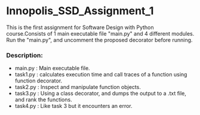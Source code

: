 # Innopolis_SSD_Assignment_1


This is the first assignment for Software Design with Python course.Consists of 1 main executable file "main.py" and 4 different modules.
Run the "main.py", and uncomment the proposed decorator before running.

### Description:
* main.py  : Main executable file.
* task1.py : calculates execution time and call traces of a function using function decorator.
* task2.py : Inspect and manipulate function objects.
* task3.py : Using a class decorator, and dumps the output to a .txt file, and rank the functions.
* task4.py : Like task 3 but it encounters an error.















